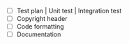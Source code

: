 
- [ ] Test plan | Unit test | Integration test
- [ ] Copyright header
- [ ] Code formatting
- [ ] Documentation
